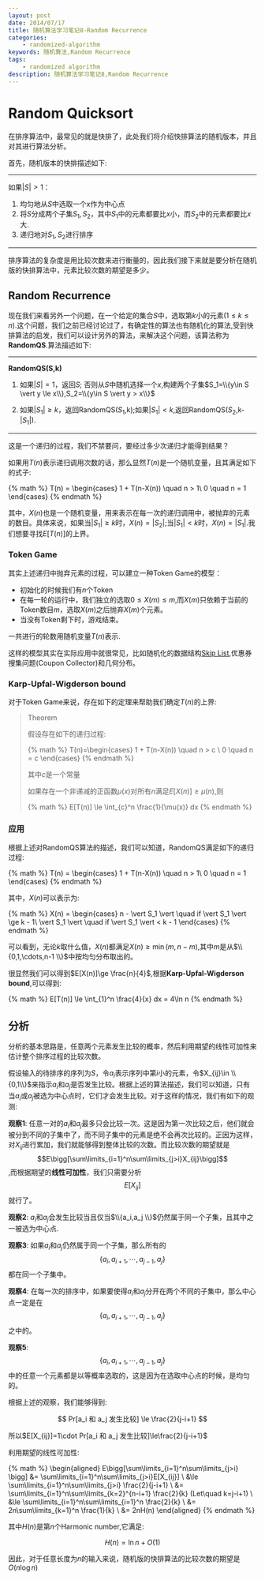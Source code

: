 ```yaml
---
layout: post
date: 2014/07/17
title: 随机算法学习笔记8-Random Recurrence
categories: 
    - randomized-algorithm
keywords: 随机算法,Random Recurrence
tags: 
    - randomized algorithm
description: 随机算法学习笔记8,Random Recurrence
---
```


# Random Quicksort

在排序算法中，最常见的就是快排了，此处我们将介绍快排算法的随机版本，并且对其进行算法分析。

首先，随机版本的快排描述如下:

-----

如果$\vert S \vert > 1$：

1. 均匀地从$S$中选取一个$x$作为中心点
2. 将$S$分成两个子集$S_1,S_2$，其中$S_1$中的元素都要比$x$小，而$S_2$中的元素都要比$x$大.
3. 递归地对$S_1,S_2$进行排序

-------

排序算法的复杂度是用比较次数来进行衡量的，因此我们接下来就是要分析在随机版的快排算法中，元素比较次数的期望是多少。

## Random Recurrence

现在我们来看另外一个问题，在一个给定的集合$S$中，选取第$k$小的元素($1\le k\le n$).这个问题，我们之前已经讨论过了，有确定性的算法也有随机化的算法,受到快排算法的启发，我们可以设计另外的算法，来解决这个问题，该算法称为**RandomQS**.算法描述如下:

-------

**RandomQS(S,k)**

1. 如果$\vert S\vert = 1$，返回$S$;
否则从$S$中随机选择一个$x$,构建两个子集$S_1=\\{y\in S \vert y \le x\\},S_2=\\{y\in S \vert y > x\\}$

2. 如果$\vert S_1 \vert\ge k$，返回RandomQS($S_1$,k);如果$\vert S_1 \vert < k$,返回RandomQS($S_2$,k-$\vert S_1\vert$).

-------

这是一个递归的过程，我们不禁要问，要经过多少次递归才能得到结果？

如果用$T(n)$表示递归调用次数的话，那么显然$T(n)$是一个随机变量，且其满足如下的式子:

{% math %}
T(n) = 
\begin{cases}
1 + T(n-X(n)) \quad n > 1\\
0 \quad n = 1
\end{cases}
{% endmath %}

其中，$X(n)$也是一个随机变量，用来表示在每一次的递归调用中，被抛弃的元素的数目。具体来说，如果当$\vert S_1\vert \ge k$时，$X(n)=\vert S_2 \vert$;当$\vert S_1 \vert < k$时，$X(n)=\vert S_1\vert$.我们想要寻找$E[T(n)]$的上界。


### Token Game

其实上述递归中抛弃元素的过程，可以建立一种Token Game的模型：

- 初始化的时候我们有$n$个Token
- 在每一轮的运行中，我们独立的选取$0\le X(m)\le m$,而$X(m)$只依赖于当前的Token数目$m$，选取$X(m)$之后抛弃$X(m)$个元素。
- 当没有Token剩下时，游戏结束。

一共进行的轮数用随机变量$T(n)$表示.

这样的模型其实在实际应用中就很常见，比如随机化的数据结构[Skip List],优惠券搜集问题(Coupon Collector)和几何分布。

### Karp-Upfal-Wigderson bound

对于Token Game来说，存在如下的定理来帮助我们确定$T(n)$的上界:

> Theorem
> 
> 假设存在如下的递归过程:
>
> {% math %}
> T(n)=\begin{cases} 
> 1 + T(n-X(n)) \quad n > c \\
> 0 \quad n = c
> \end{cases}
> {% endmath %}
> 
> 其中$c$是一个常量
>
> 如果存在一个非递减的正函数$\mu(x)$对所有$n$满足$E[X(n)]\ge \mu(n)$,则
>
> {% math %} E[T(n)] \le \int_{c}^n \frac{1}{\mu(x)} dx {% endmath %}

### 应用

根据上述对RandomQS算法的描述，我们可以知道，RandomQS满足如下的递归过程:

{% math %}
T(n) = 
\begin{cases}
1 + T(n-X(n)) \quad n > 1\\
0 \quad n = 1
\end{cases}
{% endmath %}

其中，$X(n)$可以表示为:

{% math %}
X(n) = \begin{cases}
n - \vert S_1 \vert \quad if \vert S_1 \vert \ge k - 1\\
\vert S_1 \vert \quad if \vert S_1 \vert < k - 1
\end{cases}
{% endmath %}

可以看到，无论$k$取什么值，$X(n)$都满足$X(n)\ge \min(m,n-m)$,其中$m$是从$\\{0,1,\cdots,n-1 \\}$中按均匀分布取出的。

很显然我们可以得到$E[X(n)]\ge \frac{n}{4}$,根据**Karp-Upfal-Wigderson bound**,可以得到:

{% math %}
E[T(n)] \le \int_{1}^n \frac{4}{x} dx = 4\ln n
{% endmath %}



[Skip List]: http://en.wikipedia.org/wiki/Skip_list

## 分析

分析的基本思路是，任意两个元素发生比较的概率，然后利用期望的线性可加性来估计整个排序过程的比较次数。

假设输入的待排序的序列为$S$，令$a_i$表示序列中第$i$小的元素，令$X_{ij}\in \\{0,1\\}$来指示$a_i$和$a_j$是否发生比较。根据上述的算法描述，我们可以知道，只有当$a_i$或$a_j$被选为中心点时，它们才会发生比较。对于这样的情况，我们有如下的观测:

**观察1**: 任意一对的$a_i$和$a_j$最多只会比较一次。这是因为第一次比较之后，他们就会被分到不同的子集中了，而不同子集中的元素是绝不会再次比较的。正因为这样，对$X_{ij}$进行累加，我们就能够得到整体比较的次数。而比较次数的期望就是$$E\bigg[\sum\limits_{i=1}^n\sum\limits_{j>i}X_{ij}\bigg]$$,而根据期望的**线性可加性**，我们只需要分析$$E[X_{ij}]$$就行了。

**观察2**: $a_i$和$a_j$会发生比较当且仅当$\\{a_i,a_j \\}$仍然属于同一个子集，且其中之一被选为中心点.

**观察3**: 如果$a_i$和$a_j$仍然属于同一个子集，那么所有的$$\{a_i,a_{i+1},\cdots,a_{j-1},a_{j}\}$$都在同一个子集中。

**观察4**: 在每一次的排序中，如果要使得$a_i$和$a_j$分开在两个不同的子集中，那么中心点一定是在$$\{a_i,a_{i+1},\cdots,a_{j-1},a_{j}\}$$之中的。

**观察5**: $$\{a_i,a_{i+1},\cdots,a_{j-1},a_{j}\}$$中的任意一个元素都是以等概率选取的，这是因为在选取中心点的时候，是均匀的。

根据上述的观察，我们能够得到:

$$
Pr[a_i 和 a_j 发生比较] \le \frac{2}{j-i+1}
$$

所以$E[X_{ij}]=1\cdot Pr[a_i 和 a_j 发生比较]\le\frac{2}{j-i+1}$


利用期望的线性可加性:

{% math %}
\begin{aligned}
E\bigg[\sum\limits_{i=1}^n\sum\limits_{j>i} \bigg] &= \sum\limits_{i=1}^n\sum\limits_{j>i}E[X_{ij}] \\
&\le \sum\limits_{i=1}^n\sum\limits_{j>i} \frac{2}{j-i+1} \\
&= \sum\limits_{i=1}^n\sum\limits_{k=2}^{n-i+1} \frac{2}{k} (Let\quad k=j-i+1) \\
&\le \sum\limits_{i=1}^n\sum\limits_{i=1}^n \frac{2}{k} \\
&= 2n\sum\limits_{k=1}^n \frac{1}{k} \\
&= 2nH(n)
\end{aligned}
{% endmath %}

其中$H(n)$是第$n$个Harmonic number,它满足:

$$
H(n) = \ln n + O(1)
$$

因此，对于任意长度为$n$的输入来说，随机版的快排算法的比较次数的期望是$O(n\log n)$


